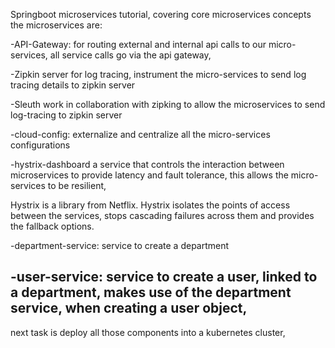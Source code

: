 Springboot microservices tutorial, covering core microservices concepts the microservices are:

-API-Gateway: for routing external and internal api calls to our micro-services, all service calls go via the api gateway,

-Zipkin server for log tracing, instrument the micro-services to send log tracing details to zipkin server

-Sleuth work in collaboration with zipking to allow the microservices to send log-tracing to zipkin server

-cloud-config: externalize and centralize all the micro-services configurations

-hystrix-dashboard a service that controls the interaction between microservices to provide latency and fault tolerance, this allows the micro-services to be resilient,

Hystrix is a library from Netflix. Hystrix isolates the points of access between the services, stops cascading failures across them and provides the fallback options.

-department-service: service to create a department

-user-service: service to create a user, linked to a department, makes use of the department service, when creating a user object,
------------
next task is deploy all those components into a kubernetes cluster,
